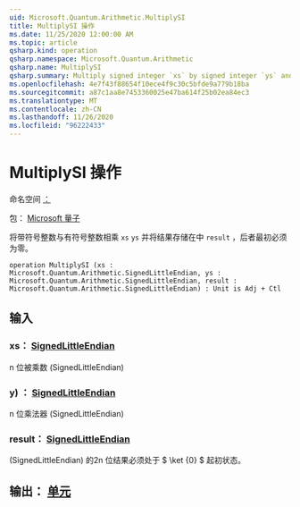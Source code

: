 ```yaml
---
uid: Microsoft.Quantum.Arithmetic.MultiplySI
title: MultiplySI 操作
ms.date: 11/25/2020 12:00:00 AM
ms.topic: article
qsharp.kind: operation
qsharp.namespace: Microsoft.Quantum.Arithmetic
qsharp.name: MultiplySI
qsharp.summary: Multiply signed integer `xs` by signed integer `ys` and store the result in `result`, which must be zero initially.
ms.openlocfilehash: 4e7f43f88654f10ece4f9c30c5bfde9a779b18ba
ms.sourcegitcommit: a87c1aa8e7453360025e47ba614f25b02ea84ec3
ms.translationtype: MT
ms.contentlocale: zh-CN
ms.lasthandoff: 11/26/2020
ms.locfileid: "96222433"
---
```

# <a name="multiplysi-operation"></a>MultiplySI 操作

命名空间 [：](xref:Microsoft.Quantum.Arithmetic)

包： [Microsoft 量子](https://nuget.org/packages/Microsoft.Quantum.Numerics)


将带符号整数与有符号整数相乘 `xs` `ys` 并将结果存储在中 `result` ，后者最初必须为零。

```qsharp
operation MultiplySI (xs : Microsoft.Quantum.Arithmetic.SignedLittleEndian, ys : Microsoft.Quantum.Arithmetic.SignedLittleEndian, result : Microsoft.Quantum.Arithmetic.SignedLittleEndian) : Unit is Adj + Ctl
```


## <a name="input"></a>输入

### <a name="xs--signedlittleendian"></a>xs： [SignedLittleEndian](xref:Microsoft.Quantum.Arithmetic.SignedLittleEndian)

n 位被乘数 (SignedLittleEndian) 


### <a name="ys--signedlittleendian"></a>y) ： [SignedLittleEndian](xref:Microsoft.Quantum.Arithmetic.SignedLittleEndian)

n 位乘法器 (SignedLittleEndian) 


### <a name="result--signedlittleendian"></a>result： [SignedLittleEndian](xref:Microsoft.Quantum.Arithmetic.SignedLittleEndian)

 (SignedLittleEndian) 的2n 位结果必须处于 $ \ket {0} $ 起初状态。



## <a name="output--unit"></a>输出： [单元](xref:microsoft.quantum.lang-ref.unit)

